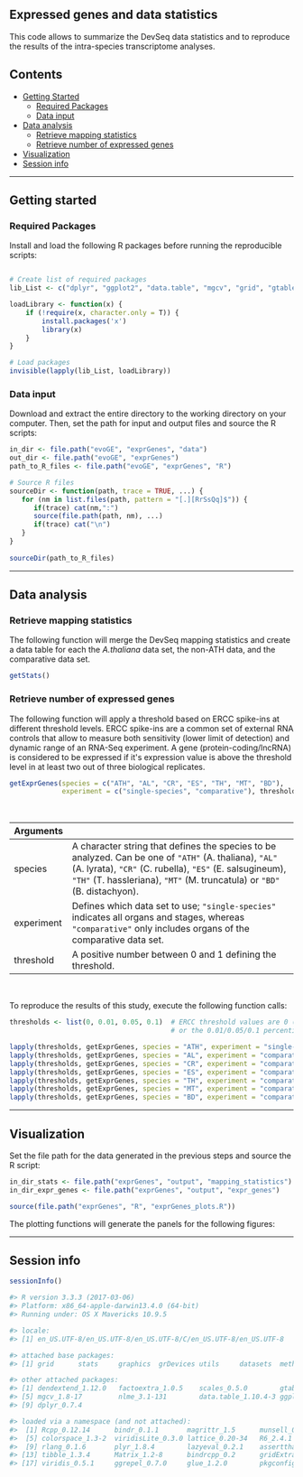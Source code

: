
## Expressed genes and data statistics

This code allows to summarize the DevSeq data statistics and to reproduce the results of the intra-species transcriptome analyses. 


## Contents

* [Getting Started](#getting-started)
  * [Required Packages](#required-packages)
  * [Data input](#data-input)
* [Data analysis](#data-analysis)
  * [Retrieve mapping statistics](#retrieve-mapping-statistics)
  * [Retrieve number of expressed genes](#retrieve-number-of-expressed-genes)
* [Visualization](#visualization)
* [Session info](#session-info)

---
## Getting started


### Required Packages
Install and load the following R packages before running the reproducible scripts:

```R

# Create list of required packages
lib_List <- c("dplyr", "ggplot2", "data.table", "mgcv", "grid", "gtable", "scales", "factoextra", "dendextend")

loadLibrary <- function(x) { 
    if (!require(x, character.only = T)) {
        install.packages('x')
        library(x)
    }
}

# Load packages
invisible(lapply(lib_List, loadLibrary))

```

### Data input
Download and extract the entire directory to the working directory on your computer. Then, set the path for input and output files and source the R scripts:  

```R
in_dir <- file.path("evoGE", "exprGenes", "data")
out_dir <- file.path("evoGE", "exprGenes")
path_to_R_files <- file.path("evoGE", "exprGenes", "R")

# Source R files
sourceDir <- function(path, trace = TRUE, ...) {
   for (nm in list.files(path, pattern = "[.][RrSsQq]$")) {
      if(trace) cat(nm,":")
      source(file.path(path, nm), ...)
      if(trace) cat("\n")
   }
}
 
sourceDir(path_to_R_files)

```
---
## Data analysis

### Retrieve mapping statistics

The following function will merge the DevSeq mapping statistics and create a data table for each the _A.thaliana_ data set, the non-ATH data, and the comparative data set. 

```R
getStats()

```

### Retrieve number of expressed genes

The following function will apply a threshold based on ERCC spike-ins at different threshold levels. ERCC spike-ins are a common set of external RNA controls that allow to measure  both sensitivity (lower limit of detection) and dynamic range of an RNA-Seq experiment. A gene (protein-coding/lncRNA) is considered to be expressed if it's expression value is above the threshold level in at least two out of three biological replicates. 

```R
getExprGenes(species = c("ATH", "AL", "CR", "ES", "TH", "MT", "BD"), 
             experiment = c("single-species", "comparative"), threshold)

```
</br>

| Arguments  |  |
| :---  | :---  |
| species  | A character string that defines the species to be analyzed. Can be one of `"ATH"` (A. thaliana), `"AL"` (A. lyrata), `"CR"` (C. rubella), `"ES"` (E. salsugineum), `"TH"` (T. hassleriana), `"MT"` (M. truncatula) or `"BD"` (B. distachyon). |
| experiment  | Defines which data set to use; `"single-species"` indicates all organs and stages, whereas `"comparative"` only includes organs of the comparative data set. |
| threshold  | A positive number between 0 and 1 defining the threshold. |

</br>

To reproduce the results of this study, execute the following function calls:

```R
thresholds <- list(0, 0.01, 0.05, 0.1)  # ERCC threshold values are 0 (static TPM threshold of 0.5)
                                        # or the 0.01/0.05/0.1 percentile of detected spike-ins

lapply(thresholds, getExprGenes, species = "ATH", experiment = "single-species")
lapply(thresholds, getExprGenes, species = "AL", experiment = "comparative")
lapply(thresholds, getExprGenes, species = "CR", experiment = "comparative")
lapply(thresholds, getExprGenes, species = "ES", experiment = "comparative")
lapply(thresholds, getExprGenes, species = "TH", experiment = "comparative")
lapply(thresholds, getExprGenes, species = "MT", experiment = "comparative")
lapply(thresholds, getExprGenes, species = "BD", experiment = "comparative")

```
---
## Visualization

Set the file path for the data generated in the previous steps and source the R script:

```R
in_dir_stats <- file.path("exprGenes", "output", "mapping_statistics")
in_dir_expr_genes <- file.path("exprGenes", "output", "expr_genes")

source(file.path("exprGenes", "R", "exprGenes_plots.R"))

```

The plotting functions will generate the panels for the following figures:

---
## Session info

```R
sessionInfo()
```

```R
#> R version 3.3.3 (2017-03-06)
#> Platform: x86_64-apple-darwin13.4.0 (64-bit)
#> Running under: OS X Mavericks 10.9.5

#> locale:
#> [1] en_US.UTF-8/en_US.UTF-8/en_US.UTF-8/C/en_US.UTF-8/en_US.UTF-8

#> attached base packages:
#> [1] grid      stats     graphics  grDevices utils     datasets  methods   base     

#> other attached packages:
#> [1] dendextend_1.12.0   factoextra_1.0.5    scales_0.5.0        gtable_0.3.0       
#> [5] mgcv_1.8-17         nlme_3.1-131        data.table_1.10.4-3 ggplot2_2.2.1      
#> [9] dplyr_0.7.4        

#> loaded via a namespace (and not attached):
#>  [1] Rcpp_0.12.14      bindr_0.1.1       magrittr_1.5      munsell_0.5.0    
#>  [5] colorspace_1.3-2  viridisLite_0.3.0 lattice_0.20-34   R6_2.4.1         
#>  [9] rlang_0.1.6       plyr_1.8.4        lazyeval_0.2.1    assertthat_0.2.1 
#> [13] tibble_1.3.4      Matrix_1.2-8      bindrcpp_0.2      gridExtra_2.3    
#> [17] viridis_0.5.1     ggrepel_0.7.0     glue_1.2.0        pkgconfig_2.0.3 

```
